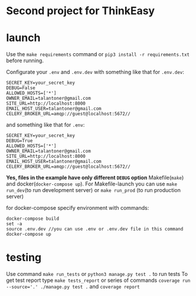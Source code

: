 # Second project for ThinkEasy

# launch

Use the `make requirements` command or `pip3 install -r requirements.txt` before running.

Configurate your `.env` and `.env.dev` with something like that for `.env.dev`:
```
SECRET_KEY=your_secret_key
DEBUG=False
ALLOWED_HOSTS=['*']
OWNER_EMAIL=talantoner@gmail.com
SITE_URL=http://localhost:8000
EMAIL_HOST_USER=talantoner@gmail.com
CELERY_BROKER_URL=amqp://guest@localhost:5672//
```
and something like that for `.env`:
```
SECRET_KEY=your_secret_key
DEBUG=True
ALLOWED_HOSTS=['*']
OWNER_EMAIL=talantoner@gmail.com
SITE_URL=http://localhost:8000
EMAIL_HOST_USER=talantoner@gmail.com
CELERY_BROKER_URL=amqp://guest@localhost:5672//
```
**Yes, files in the example have only different `DEBUG` option**
Makefile(`make`) and docker(`docker-compose up`).
For Makefile-launch you can use `make run_dev`(to run development server) or `make run_prod` (to run production server)

for docker-compose specify environment with commands:
```
docker-compose build
set -a
source .env.dev //you can use .env or .env.dev file in this command
docker-compose up
```

# testing 
Use command `make run_tests` or `python3 manage.py test .` to run tests
To get test report type `make tests_report` or series of commands `coverage run --source='.' ./manage.py test .` and `coverage report`

